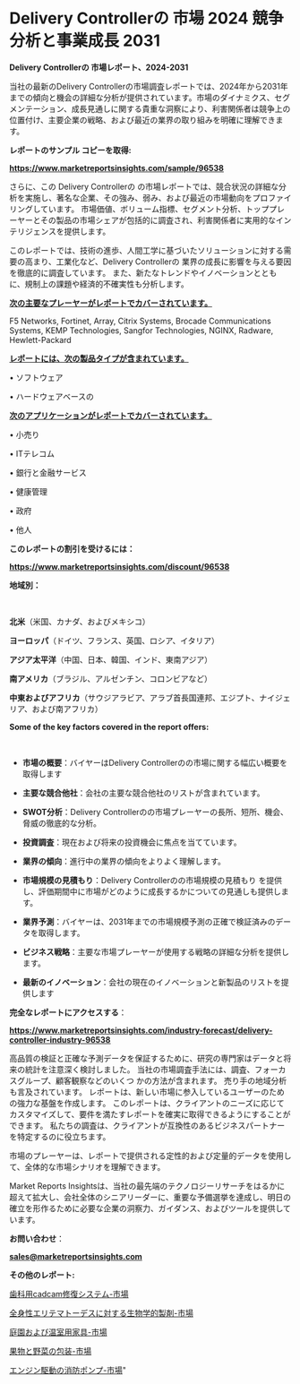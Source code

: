 # Delivery Controllerの 市場 2024 競争分析と事業成長 2031

<strong>Delivery Controllerの 市場レポート、2024-2031</strong>

当社の最新のDelivery Controllerの市場調査レポートでは、2024年から2031年までの傾向と機会の詳細な分析が提供されています。市場のダイナミクス、セグメンテーション、成長見通しに関する貴重な洞察により、利害関係者は競争上の位置付け、主要企業の戦略、および最近の業界の取り組みを明確に理解できます。



<strong>レポートのサンプル コピーを取得:</strong> <a href=https://www.marketreportsinsights.com/sample/96538>

<strong><u>https://www.marketreportsinsights.com/sample/96538</u></strong></a>

さらに、この Delivery Controllerの の市場レポートでは、競合状況の詳細な分析を実施し、著名な企業、その強み、弱み、および最近の市場動向をプロファイリングしています。 市場価値、ボリューム指標、セグメント分析、トッププレーヤーとその製品の市場シェアが包括的に調査され、利害関係者に実用的なインテリジェンスを提供します。

このレポートでは、技術の進歩、人間工学に基づいたソリューションに対する需要の高まり、工業化など、Delivery Controllerの 業界の成長に影響を与える要因を徹底的に調査しています。 また、新たなトレンドやイノベーションとともに、規制上の課題や経済的不確実性も分析します。



<strong><u>次の主要なプレーヤーがレポートでカバーされています。</u></strong>

F5 Networks, Fortinet, Array, Citrix Systems, Brocade Communications Systems, KEMP Technologies, Sangfor Technologies, NGINX, Radware, Hewlett-Packard



<strong><u><b>レポートには、次の製品タイプが含まれています。</b></u></strong>

• ソフトウェア

• ハードウェアベースの



<strong><u><b>次のアプリケーションがレポートでカバーされています。</b></u></strong>

• 小売り

• ITテレコム

• 銀行と金融サービス

• 健康管理

• 政府

• 他人



<strong><b>このレポートの割引を受けるには：</b></strong>

<a href=https://www.marketreportsinsights.com/discount/96538>

<strong><u>https://www.marketreportsinsights.com/discount/96538</u></strong></a>



<strong>地域別：</strong>

<strong> </strong>



<strong>北米</strong>（米国、カナダ、およびメキシコ）



<strong>ヨーロッパ</strong>（ドイツ、フランス、英国、ロシア、イタリア）



<strong>アジア太平洋</strong>（中国、日本、韓国、インド、東南アジア）



<strong>南アメリカ</strong>（ブラジル、アルゼンチン、コロンビアなど）



<strong>中東およびアフリカ</strong>（サウジアラビア、アラブ首長国連邦、エジプト、ナイジェリア、および南アフリカ）



<strong>Some of the key factors covered in the report offers:</strong>

<strong> </strong>
<ul>
  <li>

<strong>市場の概要</strong>：バイヤーはDelivery Controllerのの市場に関する幅広い概要を取得します</li>
  <li>

<strong>主要な競合他社</strong>：会社の主要な競合他社のリストが含まれています。</li>
  <li>

<strong>SWOT分析</strong>：Delivery Controllerのの市場プレーヤーの長所、短所、機会、脅威の徹底的な分析。</li>
  <li>

<strong>投資調査</strong>：現在および将来の投資機会に焦点を当てています。</li>
  <li>

<strong>業界の傾向</strong>：進行中の業界の傾向をよりよく理解します。</li>
  <li>

<strong>市場規模の見積もり</strong>：Delivery Controllerのの市場規模の見積もり を提供し、評価期間中に市場がどのように成長するかについての見通しも提供します。</li>
  <li>

<strong>業界予測</strong>：バイヤーは、2031年までの市場規模予測の正確で検証済みのデータを取得します。</li>
  <li>

<strong>ビジネス戦略</strong>：主要な市場プレーヤーが使用する戦略の詳細な分析を提供します。</li>
  <li>

<strong>最新のイノベーション</strong>：会社の現在のイノベーションと新製品のリストを提供します</li>
</ul>


<strong>完全なレポートにアクセスする</strong>：

<a href=https://www.marketreportsinsights.com/industry-forecast/delivery-controller-industry-96538>

<strong><u>https://www.marketreportsinsights.com/industry-forecast/delivery-controller-industry-96538</u></strong></a>

高品質の検証と正確な予測データを保証するために、研究の専門家はデータと将来の統計を注意深く検討しました。 当社の市場調査手法には、調査、フォーカスグループ、顧客観察などのいくつ かの方法が含まれます。 売り手の地域分析も言及されています。 レポートは、新しい市場に参入しているユーザーのための強力な基盤を作成します。 このレポートは、クライアントのニーズに応じてカスタマイズして、要件を満たすレポートを確実に取得できるようにすることができます。 私たちの調査は、クライアントが互換性のあるビジネスパートナーを特定するのに役立ちます。

市場のプレーヤーは、レポートで提供される定性的および定量的データを使用して、全体的な市場シナリオを理解できます。

Market Reports Insightsは、当社の最先端のテクノロジーリサーチをはるかに超えて拡大し、会社全体のシニアリーダーに、重要な予備選挙を達成し、明日の確立を形作るために必要な企業の洞察力、ガイダンス、およびツールを提供しています。



<strong><b>お問い合わせ</b></strong>：

<a href=mailto:sales@marketreportsinsights.com>

<strong><u>sales@marketreportsinsights.com</u></strong></a>



<strong>その他のレポート:</strong>

<a href=https://www.linkedin.com/pulse/歯科用cadcam修復システム-市場-2023-swot-分析と最新イノベーション-ykdpf/>歯科用cadcam修復システム-市場</a>

<a href=https://www.linkedin.com/pulse/全身性エリテマトーデスに対する生物学的製剤-市場-2023-収益と成長ドライバー-ebkzf/>全身性エリテマトーデスに対する生物学的製剤-市場</a>

<a href=https://www.linkedin.com/pulse/庭園および温室用家具-市場-2023-推進要因と成長機会-2030-analytics-achievers-24-analysis-hbhkf/>庭園および温室用家具-市場</a>

<a href=https://www.linkedin.com/pulse/果物と野菜の包装-市場-2023-swot-分析と成長率-2030-tenjf/>果物と野菜の包装-市場</a>

<a href=https://www.linkedin.com/pulse/エンジン駆動の消防ポンプ-市場-2023-swot-分析と成長率-2030-9rqtf/>エンジン駆動の消防ポンプ-市場</a>"
